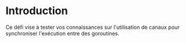 # Introduction

Ce défi vise à tester vos connaissances sur l'utilisation de canaux pour synchroniser l'exécution entre des goroutines.
